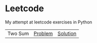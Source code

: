 # Leetcode

My attempt at leetcode exercises in Python

|  |  |  |
|---|:---:|:---:|
| Two Sum | [Problem](https://leetcode.com/problems/two-sum/description/) | [Solution](https://github.com/v1n337/leetcode-python/blob/master/solutions/two_sum.py) |

<!-- | | [Problem]() | [Solution]() | -->
